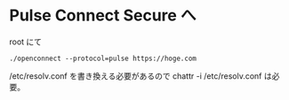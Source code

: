 # Pulse Connect Secure へ

root にて

```
./openconnect --protocol=pulse https://hoge.com
```

/etc/resolv.conf を書き換える必要があるので chattr -i /etc/resolv.conf は必要。


<!-- vim: set tw=90 filetype=markdown : -->

